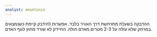 ```yaml
---
analyst: amantonio
---
```


ההדבקה בשעלת מתרחשת דרך האוויר בלבד. אפשרות להידבק קיימת כשנמצאים במרחק שלא עולה על 2-3 מטרים מאדם חולה. החיידק לא שורד מחוץ לגוף האדם. 
